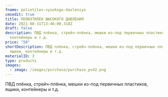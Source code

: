 ```yaml
---
fname: polietilen-vysokogo-davleniya
cmsedit: true
title: ПОЛИЭТИЛЕН ВЫСОКОГО ДАВЛЕНИЯ
date: 2021-08-31T13:46:00.318Z
draft: false
description: ПВД плёнка, стрейч-плёнка, мешки из-под первичных пластиков, ящики,
  контейнеры и т.д.
price: "50"
shortDescription: ПВД плёнка, стрейч-плёнка, мешки из-под первичных пластиков,
  ящики, контейнеры и т.д.
materialID: 3
type: products
images:
  - image: /images/purchase/purchase_pvd2.png
---
```

ПВД плёнка, стрейч-плёнка, мешки из-под первичных пластиков, ящики, контейнеры и т.д.